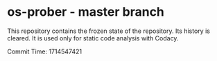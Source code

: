 # os-prober - master branch

This repository contains the frozen state of the repository.
Its history is cleared. It is used only for static code
analysis with Codacy.

Commit Time: 1714547421